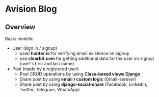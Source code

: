 # Avision Blog

## Overview
Basic models:<br />
- User (sign in / signup)<br />
    - used **hunter.io** for verifying email existence on signup
    - use **clearbit.com** for getting additional data for the user on signup (user's first and last name)
- Post (made by a registered user)<br />
    - Post CRUD operations by using **Class-based views Django**
    - Share post by using **email / custom logic** (Gmail-serever)
    - Share post by using **django-social-share** (Facebook, LinkedIn, Twitter, Telegram, WhatsApp)